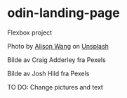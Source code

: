 # odin-landing-page
Flexbox project

Photo by <a href="https://unsplash.com/@alison_wang?utm_source=unsplash&utm_medium=referral&utm_content=creditCopyText">Alison Wang</a> on <a href="https://unsplash.com/s/photos/cartoon?utm_source=unsplash&utm_medium=referral&utm_content=creditCopyText">Unsplash</a>
  

Bilde av Craig Adderley fra Pexels


Bilde av Josh Hild fra Pexels



TO DO:
Change pictures and text